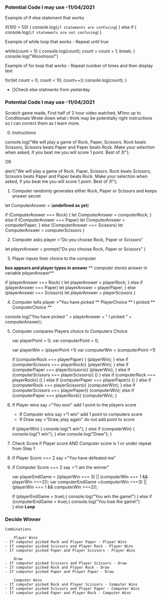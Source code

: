 ### Potential Code I may use -11/04/2021

Example of if else statement that works 

if(100 > 50) {
 console.log(`if statements are confusing`) 
} else if {
console.log(`if statements are not confusing`)
} 

Example of while loop that works - Repeat until true

while(count < 5) {
    console.log(count);
    count = count + 1;
    break;
}
console.log("Wooohooo!")

Example of for loop that works - Repeat number of times and then display text 

for(let count = 0; count < 10; count++){
	console.log(count);
}



<!--count += 1;  (adds 1 short cut)  
    count ++; increment operator 
    Count = count + 1; -->


- []Check else statments from yesterday

### Potential Code I may use -11/04/2021

Scratch game made, First half of 2 hour video watched, M1mo up to Conditionals
Wrote down what i think may be potentially right instructions so I can correct them as I learn more.  

0. Instructions 

console.log("We will play a game of Rock, Paper, Scissors. Rock beats Scissors, Scissors beats Paper and Paper beats Rock. Make your selection when asked, if you beat me you will score 1 point. Best of 3!");

OR 

alert("We will play a game of Rock, Paper, Scissors. Rock beats Scissors, Scissors beats Paper and Paper beats Rock. Make your selection when asked, if you beat me you will score 1 point. Best of 3!");

1. Computer randomly generates either Rock, Paper or Scissors and keeps answer secret

let ComputerAnswer = (**undefined as yet**)

if (ComputerAnswer === Rock) {
let ComputerAnswer = computerRock; 
} else if (ComputerAnswer === Paper) 
let ComputerAnswer = computerPaper; 
} else (ComputerAnswer === Scissors) 
let ComputerAnswer = computerScissors
}


2. Computer asks player >"Do you choose Rock, Paper or Scissors" 

let _playerAnswer_ = prompt("Do you choose Rock, Paper or Scissors" )

3. Player inputs their choice to the computer

**box appears and player types in answer**
** computer stores answer in variable _playerAnswer_**

if (playerAnswer === Rock) {
let playerAnswer = playerRock; 
} else if (playerAnswer === Paper) 
let playerAnswer = playerPaper; 
} else (playerAnswer === Scissors) 
let playerAnswer = playerScissors
}

4. Computer tells player >"You have picked ** PlayerChoice **  I picked ** ComputerChoice **

console.log("You have picked " + playerAnswer + " I picked " + computerAnswer);

5. Computer compares Players choice to Computers Choice

    var playerPoint = 0;
    var computerPoint = 0;

    var playerWin = (playerPoint +1)
    var computerWin = (computerPoint +1)

    if (computerRock === playerPaper) {
     (playerWin); 
    } else if (computerScissors === playerRock){ 
      (playerWin); 
    } else if (computerPaper === playerScissors){ 
      (playerWin); 
    } else if (computerScissors === playerScissors){
      ()
    } else if (computerRock === playerRock){ 
      () 
    } else if (computerPaper === playerPaper){ 
      () 
    } else if (computerRock === playerScissors){
     (computerWin); 
    } else if (computerScissors === playerPaper){
     (computerWin); 
    else if (computerPaper === playerRock){
    (computerWin); 
    }

6. If Player wins say >"You won" add 1 point to the players score
    - If Computer wins say >"I win" add 1 point to computers score
    - If Draw say >"Draw, play again" do not add point to score

    if (playerWin) {
    console.log("I win");
    } else if (computerWin) {
    console.log("I win"); 
    } else console.log("Draw");
    }

7. Check Score if Player score AND Computer score is 1 or under repeat from Step 1
8. If Player Score === 2 say >"You have defeated me"
9. if Computer Score === 2 say >"I am the winner"  

    var playerEndGame = ((playerWin === 3) || (computerWin === 1 && playerWin >==2));
    var computerEndGame =(computerWin ===3) || (playerWin === 1 && computerWin >==2));
    
    if (playerEndGame = true);{
    console.log("You win the game!")
    } else if (computerEndGame = true);{
     console.log("You lose the game!")   
    }
    else **Loop**
    
   

### Decide Winner

    Combinations

        Player Wins
    - If computer picked Rock and Player Paper - Player Wins 
    - If computer picked Scissors and Player Rock - Player Wins 
    - If computer picked Paper and Player Scissors - Player Wins

        Draw
    - If computer picked Scissors and Player Scissors - Draw 
    - If computer picked Rock and Player Rock - Draw
    - If computer picked Paper and Player Paper - Draw 

        Computer Wins
    - If computer picked Rock and Player Scissors - Computer Wins     
    - If computer picked Scissors and Player Paper - Computer Wins 
    - If computer picked Paper and Player Rock - Computer Wins 